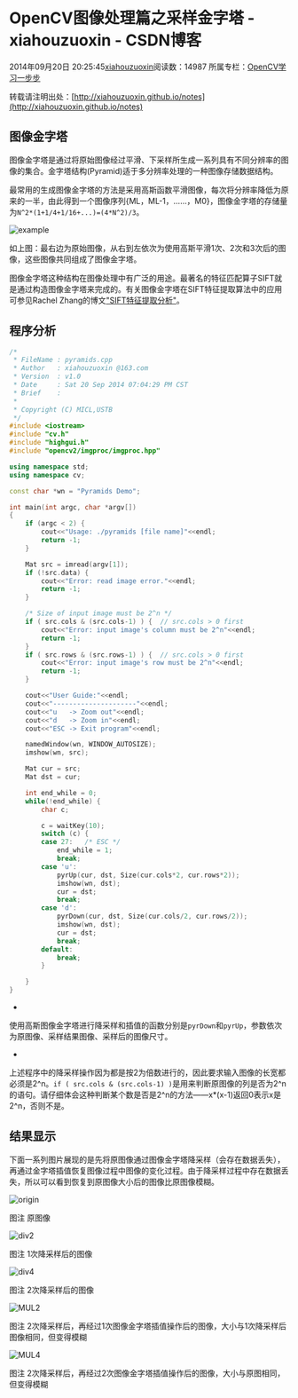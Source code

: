 # OpenCV图像处理篇之采样金字塔 - xiahouzuoxin - CSDN博客





2014年09月20日 20:25:45[xiahouzuoxin](https://me.csdn.net/xiahouzuoxin)阅读数：14987
所属专栏：[OpenCV学习一步步](https://blog.csdn.net/column/details/zx-opencv.html)









转载请注明出处：[http://xiahouzuoxin.github.io/notes](http://xiahouzuoxin.github.io/notes)

## 图像金字塔

图像金字塔是通过将原始图像经过平滑、下采样所生成一系列具有不同分辨率的图像的集合。金字塔结构(Pyramid)适于多分辨率处理的一种图像存储数据结构。

最常用的生成图像金字塔的方法是采用高斯函数平滑图像，每次将分辨率降低为原来的一半，由此得到一个图像序列{ML，ML-1，……，M0}，图像金字塔的存储量为`N^2*(1+1/4+1/16+...)=(4*N^2)/3`。

![example](http://xiahouzuoxin.github.io/notes/images/OpenCV%E5%9B%BE%E5%83%8F%E5%A4%84%E7%90%86%E7%AF%87%E4%B9%8B%E9%87%87%E6%A0%B7%E9%87%91%E5%AD%97%E5%A1%94/example.png)

如上图：最右边为原始图像，从右到左依次为使用高斯平滑1次、2次和3次后的图像，这些图像共同组成了图像金字塔。

图像金字塔这种结构在图像处理中有广泛的用途。最著名的特征匹配算子SIFT就是通过构造图像金字塔来完成的。有关图像金字塔在SIFT特征提取算法中的应用可参见Rachel Zhang的博文["SIFT特征提取分析"](http://blog.csdn.net/abcjennifer/article/details/7639681)。

## 程序分析

```cpp
/*
 * FileName : pyramids.cpp
 * Author   : xiahouzuoxin @163.com
 * Version  : v1.0
 * Date     : Sat 20 Sep 2014 07:04:29 PM CST
 * Brief    : 
 * 
 * Copyright (C) MICL,USTB
 */
#include <iostream>
#include "cv.h" 
#include "highgui.h"
#include "opencv2/imgproc/imgproc.hpp"

using namespace std;
using namespace cv;

const char *wn = "Pyramids Demo";

int main(int argc, char *argv[])
{
    if (argc < 2) {
        cout<<"Usage: ./pyramids [file name]"<<endl;
        return -1;
    }

    Mat src = imread(argv[1]);
    if (!src.data) {
        cout<<"Error: read image error."<<endl;
        return -1;
    }

    /* Size of input image must be 2^n */
    if ( src.cols & (src.cols-1) ) {  // src.cols > 0 first
        cout<<"Error: input image's column must be 2^n"<<endl;
        return -1;
    }
    if ( src.rows & (src.rows-1) ) {  // src.cols > 0 first
        cout<<"Error: input image's row must be 2^n"<<endl;
        return -1;
    }

    cout<<"User Guide:"<<endl;
    cout<<"---------------------"<<endl;
    cout<<"u   -> Zoom out"<<endl;
    cout<<"d   -> Zoom in"<<endl;
    cout<<"ESC -> Exit program"<<endl;

    namedWindow(wn, WINDOW_AUTOSIZE);
    imshow(wn, src);

    Mat cur = src;
    Mat dst = cur;

    int end_while = 0;
    while(!end_while) {
        char c;

        c = waitKey(10);
        switch (c) {
        case 27:   /* ESC */
            end_while = 1;
            break;
        case 'u':
            pyrUp(cur, dst, Size(cur.cols*2, cur.rows*2));
            imshow(wn, dst);
            cur = dst;
            break;
        case 'd':
            pyrDown(cur, dst, Size(cur.cols/2, cur.rows/2));
            imshow(wn, dst);
            cur = dst;
            break;
        default:
            break;
        }

    }
}
```
- 
使用高斯图像金字塔进行降采样和插值的函数分别是`pyrDown`和`pyrUp`，参数依次为原图像、采样结果图像、采样后的图像尺寸。

- 
上述程序中的降采样操作因为都是按2为倍数进行的，因此要求输入图像的长宽都必须是2^n。`if ( src.cols & (src.cols-1) )`是用来判断原图像的列是否为2^n的语句。请仔细体会这种判断某个数是否是2^n的方法——x*(x-1)返回0表示x是2^n，否则不是。


## 结果显示

下面一系列图片展现的是先将原图像通过图像金字塔降采样（会存在数据丢失），再通过金字塔插值恢复图像过程中图像的变化过程。由于降采样过程中存在数据丢失，所以可以看到恢复到原图像大小后的图像比原图像模糊。

![origin](http://xiahouzuoxin.github.io/notes/images/OpenCV%E5%9B%BE%E5%83%8F%E5%A4%84%E7%90%86%E7%AF%87%E4%B9%8B%E9%87%87%E6%A0%B7%E9%87%91%E5%AD%97%E5%A1%94/origin.png)

图注 原图像

![div2](http://xiahouzuoxin.github.io/notes/images/OpenCV%E5%9B%BE%E5%83%8F%E5%A4%84%E7%90%86%E7%AF%87%E4%B9%8B%E9%87%87%E6%A0%B7%E9%87%91%E5%AD%97%E5%A1%94/div2.png)

图注 1次降采样后的图像

![div4](http://xiahouzuoxin.github.io/notes/images/OpenCV%E5%9B%BE%E5%83%8F%E5%A4%84%E7%90%86%E7%AF%87%E4%B9%8B%E9%87%87%E6%A0%B7%E9%87%91%E5%AD%97%E5%A1%94/div4.png)

图注 2次降采样后的图像

![MUL2](http://xiahouzuoxin.github.io/notes/images/OpenCV%E5%9B%BE%E5%83%8F%E5%A4%84%E7%90%86%E7%AF%87%E4%B9%8B%E9%87%87%E6%A0%B7%E9%87%91%E5%AD%97%E5%A1%94/MUL2.png)

图注 2次降采样后，再经过1次图像金字塔插值操作后的图像，大小与1次降采样后图像相同，但变得模糊

![MUL4](http://xiahouzuoxin.github.io/notes/images/OpenCV%E5%9B%BE%E5%83%8F%E5%A4%84%E7%90%86%E7%AF%87%E4%B9%8B%E9%87%87%E6%A0%B7%E9%87%91%E5%AD%97%E5%A1%94/MUL4.png)

图注 2次降采样后，再经过2次图像金字塔插值操作后的图像，大小与原图相同，但变得模糊



